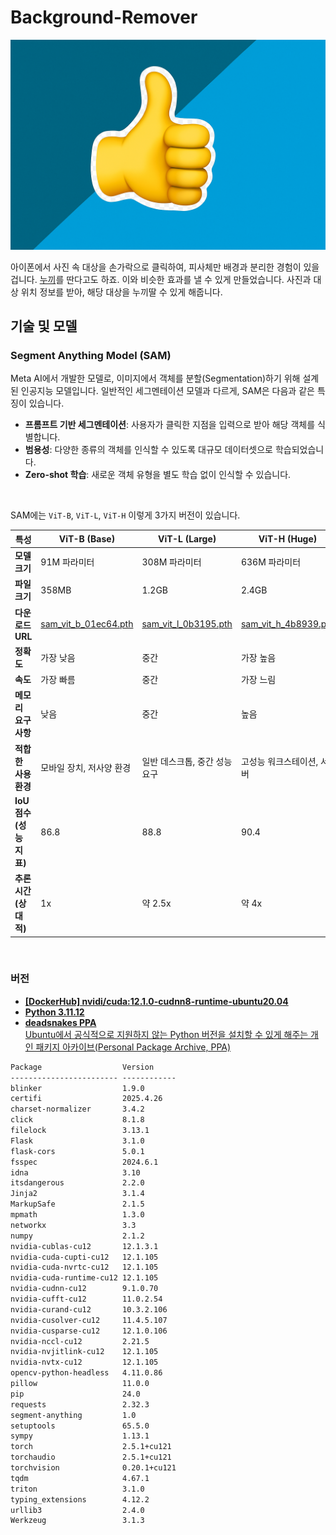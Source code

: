 # Background-Remover
![Remover](/images/MainImage.png)  

아이폰에서 사진 속 대상을 손가락으로 클릭하여, 피사체만 배경과 분리한 경험이 있을 겁니다. [누끼](https://namu.wiki/w/%EB%88%84%EB%81%BC)를 딴다고도 하죠. 이와 비슷한 효과를 낼 수 있게 만들었습니다. 사진과 대상 위치 정보를 받아, 해당 대상을 누끼딸 수 있게 해줍니다.  

## 기술 및 모델
### Segment Anything Model (SAM)

Meta AI에서 개발한 모델로, 이미지에서 객체를 분할(Segmentation)하기 위해 설계된 인공지능 모델입니다. 일반적인 세그멘테이션 모델과 다르게, SAM은 다음과 같은 특징이 있습니다.  
- <b>프롬프트 기반 세그멘테이션</b>: 사용자가 클릭한 지점을 입력으로 받아 해당 객체를 식별합니다.
- <b>범용성</b>: 다양한 종류의 객체를 인식할 수 있도록 대규모 데이터셋으로 학습되었습니다.
- <b>Zero-shot 학습</b>: 새로운 객체 유형을 별도 학습 없이 인식할 수 있습니다.  

<br>

SAM에는 `ViT-B`, `ViT-L`, `ViT-H` 이렇게 3가지 버전이 있습니다.  

| 특성 | ViT-B (Base) | ViT-L (Large) | ViT-H (Huge) |
|------|-------------|--------------|--------------|
| **모델 크기** | 91M 파라미터 | 308M 파라미터 | 636M 파라미터 |
| **파일 크기** | 358MB | 1.2GB | 2.4GB |
| **다운로드 URL** | [sam_vit_b_01ec64.pth](https://dl.fbaipublicfiles.com/segment_anything/sam_vit_b_01ec64.pth) | [sam_vit_l_0b3195.pth](https://dl.fbaipublicfiles.com/segment_anything/sam_vit_l_0b3195.pth) | [sam_vit_h_4b8939.pth](https://dl.fbaipublicfiles.com/segment_anything/sam_vit_h_4b8939.pth) |
| **정확도** | 가장 낮음 | 중간 | 가장 높음 |
| **속도** | 가장 빠름 | 중간 | 가장 느림 |
| **메모리 요구사항** | 낮음 | 중간 | 높음 |
| **적합한 사용 환경** | 모바일 장치, 저사양 환경 | 일반 데스크톱, 중간 성능 요구 | 고성능 워크스테이션, 서버 |
| **IoU 점수(성능 지표)** | 86.8 | 88.8 | 90.4 |
| **추론 시간(상대적)** | 1x | 약 2.5x | 약 4x |  

<br>

### 버전

- [<b>[DockerHub] nvidi/cuda:12.1.0-cudnn8-runtime-ubuntu20.04</b>](https://hub.docker.com/r/nvidia/cuda/tags?name=12.1)
- [<b>Python 3.11.12</b>](https://www.python.org/downloads/release/python-31112/)
- [<b>deadsnakes PPA</b>  
Ubuntu에서 공식적으로 지원하지 않는 Python 버전을 설치할 수 있게 해주는 개인 패키지 아카이브(Personal Package Archive, PPA)](https://github.com/deadsnakes)

```txt
Package                  Version
------------------------ ------------
blinker                  1.9.0
certifi                  2025.4.26
charset-normalizer       3.4.2
click                    8.1.8
filelock                 3.13.1
Flask                    3.1.0
flask-cors               5.0.1
fsspec                   2024.6.1
idna                     3.10
itsdangerous             2.2.0
Jinja2                   3.1.4
MarkupSafe               2.1.5
mpmath                   1.3.0
networkx                 3.3
numpy                    2.1.2
nvidia-cublas-cu12       12.1.3.1
nvidia-cuda-cupti-cu12   12.1.105
nvidia-cuda-nvrtc-cu12   12.1.105
nvidia-cuda-runtime-cu12 12.1.105
nvidia-cudnn-cu12        9.1.0.70
nvidia-cufft-cu12        11.0.2.54
nvidia-curand-cu12       10.3.2.106
nvidia-cusolver-cu12     11.4.5.107
nvidia-cusparse-cu12     12.1.0.106
nvidia-nccl-cu12         2.21.5
nvidia-nvjitlink-cu12    12.1.105
nvidia-nvtx-cu12         12.1.105
opencv-python-headless   4.11.0.86
pillow                   11.0.0
pip                      24.0
requests                 2.32.3
segment-anything         1.0
setuptools               65.5.0
sympy                    1.13.1
torch                    2.5.1+cu121
torchaudio               2.5.1+cu121
torchvision              0.20.1+cu121
tqdm                     4.67.1
triton                   3.1.0
typing_extensions        4.12.2
urllib3                  2.4.0
Werkzeug                 3.1.3
```  
